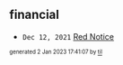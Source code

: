 ## financial


* <code>Dec 12, 2021</code> [Red Notice](2021-12-15T21-11-09-red-notice.md)

<sup><sub>generated 2 Jan 2023 17:41:07 by <a href='https://github.com/senorprogrammer/til'>til</a></sub></sup>
